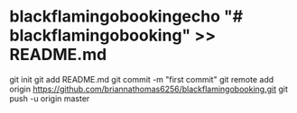 # blackflamingobookingecho "# blackflamingobooking" >> README.md
git init
git add README.md
git commit -m "first commit"
git remote add origin https://github.com/briannathomas6256/blackflamingobooking.git
git push -u origin master

